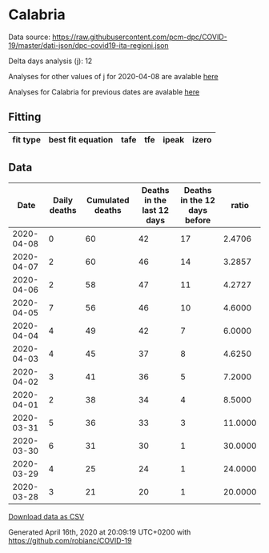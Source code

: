 # Calabria

Data source: https://raw.githubusercontent.com/pcm-dpc/COVID-19/master/dati-json/dpc-covid19-ita-regioni.json

Delta days analysis (j): 12

Analyses for other values of j for 2020-04-08 are avalable [here](../2020-04-08/README.md)

Analyses for Calabria for previous dates are avalable [here](../README.md)

## Fitting 
|fit type|best fit equation|tafe|tfe|ipeak|izero|
|-------|-----|--------|------|---|---|

## Data
|Date|Daily deaths|Cumulated deaths|Deaths in the last 12 days|Deaths in the 12 days before|ratio|
|----|----------|-----------|-------|--------------------|-----|
|2020-04-08|0|60|42|17|2.4706|
|2020-04-07|2|60|46|14|3.2857|
|2020-04-06|2|58|47|11|4.2727|
|2020-04-05|7|56|46|10|4.6000|
|2020-04-04|4|49|42|7|6.0000|
|2020-04-03|4|45|37|8|4.6250|
|2020-04-02|3|41|36|5|7.2000|
|2020-04-01|2|38|34|4|8.5000|
|2020-03-31|5|36|33|3|11.0000|
|2020-03-30|6|31|30|1|30.0000|
|2020-03-29|4|25|24|1|24.0000|
|2020-03-28|3|21|20|1|20.0000|

[Download data as CSV](COVID-19_calabria_j12_2020-04-08.csv)

Generated April 16th, 2020 at 20:09:19 UTC+0200 with https://github.com/robianc/COVID-19
